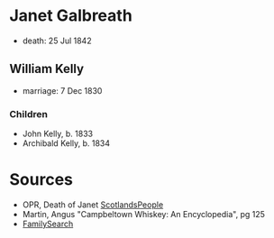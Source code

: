 # Janet Galbreath

- death: 25 Jul 1842

## William Kelly

- marriage: 7 Dec 1830

### Children

- John Kelly, b. 1833
- Archibald Kelly, b. 1834

# Sources

- OPR, Death of Janet [ScotlandsPeople](https://www.scotlandspeople.gov.uk/record-results?search_type=People&surname=kelly&forename=janet&forename_so=starts&from_year=1842&to_year=1842&surname_so=exact&church_type=Old%20Parish%20Registers&event=D&record_type[0]=opr_deaths)
- Martin, Angus "Campbeltown Whiskey: An Encyclopedia", pg 125
- [FamilySearch](https://www.familysearch.org/tree/person/details/K4FB-D65)

